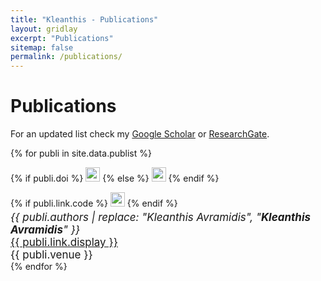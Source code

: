 ```yaml
---
title: "Kleanthis - Publications"
layout: gridlay
excerpt: "Publications"
sitemap: false
permalink: /publications/
---
```


# Publications

For an updated list check my [Google Scholar](https://scholar.google.com/citations?user=mxLN1rUAAAAJ&hl=el) or [ResearchGate](https://www.researchgate.net/profile/Kleanthis_Avramidis).

{% for publi in site.data.publist %}

  {% if publi.doi %}
    <a href="{{ publi.link.doi }}"><img src="http://img.shields.io/badge/{{ publi.badge }}-c41e3a" height="23" /></a>
  {% else %}
    <img src="http://img.shields.io/badge/{{ publi.badge }}-c41e3a" height="23" />
  {% endif %}
  
  {% if publi.link.code %}
    <a href="{{ publi.link.code }}"><img src="http://img.shields.io/badge/code-390eb0" height="23" /></a>
  {% endif %}
  
  <div style="font-size: 17px; margin-top: -10px;">
  <em>{{ publi.authors | replace: "Kleanthis Avramidis", "<strong>Kleanthis Avramidis</strong>" }} </em><br />
  <a href="{{ publi.link.url }}">{{ publi.link.display }}</a><br />
  {{ publi.venue }}
  </div>
{% endfor %}
